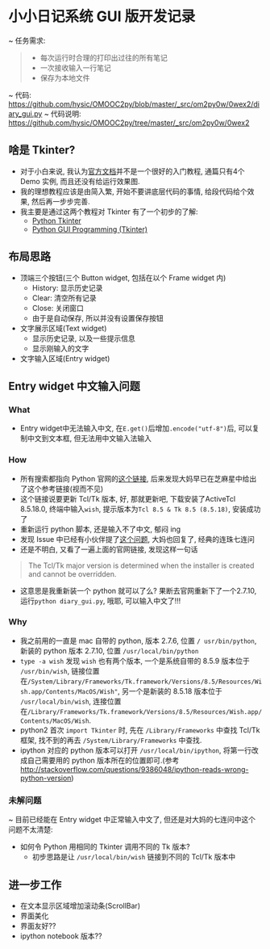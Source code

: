 # 小小日记系统 GUI 版开发记录

~ 任务需求:

> + 每次运行时合理的打印出过往的所有笔记
> + 一次接收输入一行笔记
> + 保存为本地文件

~ 代码: <https://github.com/hysic/OMOOC2py/blob/master/_src/om2py0w/0wex2/diary_gui.py>
~ 代码说明: <https://github.com/hysic/OMOOC2py/tree/master/_src/om2py0w/0wex2>

## 啥是 Tkinter?
* 对于小白来说, 我认为[官方文档](https://docs.python.org/2.7/library/tkinter.html)并不是一个很好的入门教程, 通篇只有4个 Demo 实例, 而且还没有给运行效果图.
* 我的理想教程应该是由简入繁, 开始不要讲底层代码的事情, 给段代码给个效果, 然后再一步步完善.
* 我主要是通过这两个教程对 Tkinter 有了一个初步的了解:
  * [Python Tkinter](http://www.python-course.eu/python_tkinter.php)
  * [Python GUI Programming (Tkinter)](http://www.tutorialspoint.com/python/python_gui_programming.htm)

## 布局思路
* 顶端三个按钮(三个 Button widget, 包括在以个 Frame widget 内)
  * History: 显示历史记录
  * Clear: 清空所有记录
  * Close: 关闭窗口
  * 由于是自动保存, 所以并没有设置保存按钮
* 文字展示区域(Text widget)
  * 显示历史记录, 以及一些提示信息
  * 显示刚输入的文字
* 文字输入区域(Entry widget)

## Entry widget 中文输入问题

### What
* Entry widget中无法输入中文, 在`E.get()`后增加`.encode("utf-8")`后, 可以复制中文到文本框, 但无法用中文输入法输入

### How
* 所有搜索都指向 Python 官网的[这个链接](https://www.python.org/download/mac/tcltk/), 后来发现大妈早已在芝麻星中给出了这个参考链接(视而不见)
* 这个链接说要更新 Tcl/Tk 版本, 好, 那就更新吧, 下载安装了ActiveTcl 8.5.18.0, 终端中输入`wish`, 提示版本为`Tcl 8.5 & Tk 8.5 (8.5.18)`, 安装成功了
* 重新运行 python 脚本, 还是输入不了中文, 郁闷 ing
* 发现 Issue 中已经有小伙伴提了[这个问题](https://github.com/OpenMindClub/OMOOC2py/issues/54), 大妈也回复了, 经典的连珠七连问
* 还是不明白, 又看了一遍上面的官网链接, 发现这样一句话

> The Tcl/Tk major version is determined when the installer is created and cannot be overridden.

* 这意思是我重新装一个 python 就可以了么? 果断去官网重新下了一个2.7.10, 运行`python diary_gui.py`, 哦耶, 可以输入中文了!!!

### Why
* 我之前用的一直是 mac 自带的 python, 版本 2.7.6, 位置 `/ usr/bin/python`, 新装的 python 版本 2.7.10, 位置 `/usr/local/bin/python`
* `type -a wish` 发现 `wish` 也有两个版本, 一个是系统自带的 8.5.9 版本位于 `/usr/bin/wish`, 链接位置在`/System/Library/Frameworks/Tk.framework/Versions/8.5/Resources/Wish.app/Contents/MacOS/Wish"`, 另一个是新装的 8.5.18 版本位于 `/usr/local/bin/wish`, 连接位置在`/Library/Frameworks/Tk.framework/Versions/8.5/Resources/Wish.app/Contents/MacOS/Wish`. 
* python2 首次 `import Tkinter` 时, 先在 `/Library/Frameworks` 中查找 Tcl/Tk 框架, 找不到的再去 `/System/Library/Frameworks` 中查找.
* ipython 对应的 python 版本可以打开 `/usr/local/bin/ipython`, 将第一行改成自己需要用的 python 版本所在的位置即可.(参考 <http://stackoverflow.com/questions/9386048/ipython-reads-wrong-python-version>)

### 未解问题
~ 目前已经能在 Entry widget 中正常输入中文了, 但还是对大妈的七连问中这个问题不太清楚:

* 如何令 Python 用相同的 Tkinter 调用不同的 Tk 版本? 
	* 初步思路是让 `/usr/local/bin/wish` 链接到不同的 Tcl/Tk 版本中

## 进一步工作
* 在文本显示区域增加滚动条(ScrollBar)
* 界面美化
* 界面友好??
* ipython notebook 版本??


